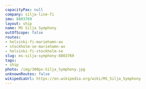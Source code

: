 ```yaml
---
capacityPax: null
company: silja-line-fi
imo: 8803769
layout: ship
name: MS Silja Symphony
outOfScope: false
routes:
- helsinki-fi-mariehamn-ax
- stockholm-se-mariehamn-ax
- helsinki-fi-stockholm-se
slug: ms-silja-symphony-8803769
tags:
- ship
photo: /img/300px-Silja_Symphony.jpg
unknownRoutes: false
wikipediaUrl: https://en.wikipedia.org/wiki/MS_Silja_Symphony
---
```

